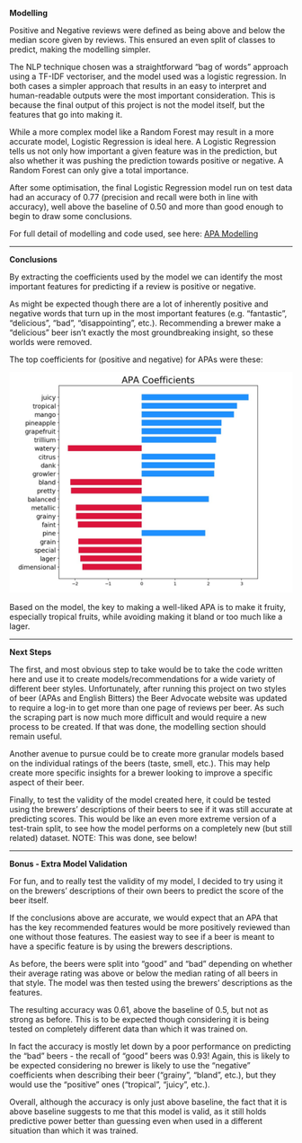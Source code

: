 
<b>Modelling</b>

Positive and Negative reviews were defined as being above and below the median score given by reviews. This ensured an even split of classes to predict, making the modelling simpler.

The NLP technique chosen was a straightforward “bag of words” approach using a TF-IDF vectoriser, and the model used was a logistic regression. In both cases a simpler approach that results in an easy to interpret and human-readable outputs were the most important consideration. This is because the final output of this project is not the model itself, but the features that go into making it.

While a more complex model like a Random Forest may result in a more accurate model, Logistic Regression is ideal here. A Logistic Regression tells us not only how important a given feature was in the prediction, but also whether it was pushing the prediction towards positive or negative. A Random Forest can only give a total importance.

After some optimisation, the final Logistic Regression model run on test data had an accuracy of 0.77 (precision and recall were both in line with accuracy), well above the baseline of 0.50 and more than good enough to begin to draw some conclusions.

For full detail of modelling and code used, see here: [APA Modelling](./02_apa_beer_modelling_draft.ipynb)

---
<b>Conclusions</b>
  
By extracting the coefficients used by the model we can identify the most important features for predicting if a review is positive or negative.

As might be expected though there are a lot of inherently positive and negative words that turn up in the most important features (e.g. “fantastic”, “delicious”, “bad”, “disappointing”, etc.). Recommending a brewer make a “delicious” beer isn’t exactly the most groundbreaking insight, so these worlds were removed.

The top coefficients for (positive and negative) for APAs were these:

 <img src=images/APA_coefficients.jpeg>
  
Based on the model, the key to making a well-liked APA is to make it fruity, especially tropical fruits, while avoiding making it bland or too much like a lager.

---
<b>Next Steps</b>

The first, and most obvious step to take would be to take the code written here and use it to create models/recommendations for a wide variety of different beer styles. Unfortunately, after running this project on two styles of beer (APAs and English Bitters) the Beer Advocate website was updated to require a log-in to get more than one page of reviews per beer. As such the scraping part is now much more difficult and would require a new process to be created. If that was done, the modelling section should remain useful.

Another avenue to pursue could be to create more granular models based on the individual ratings of the beers (taste, smell, etc.). This may help create more specific insights for a brewer looking to improve a specific aspect of their beer.

Finally, to test the validity of the model created here, it could be tested using the brewers’ descriptions of their beers to see if it was still accurate at predicting scores. This would be like an even more extreme version of a test-train split, to see how the model performs on a completely new (but still related) dataset. NOTE: This was done, see below!

---

<b>Bonus - Extra Model Validation</b>

For fun, and to really test the validity of my model, I decided to try using it on the brewers’ descriptions of their own beers to predict the score of the beer itself.

If the conclusions above are accurate, we would expect that an APA that has the key recommended features would be more positively reviewed than one without those features. The easiest way to see if a beer is meant to have a specific feature is by using the brewers descriptions.

As before, the beers were split into “good” and “bad” depending on whether their average rating was above or below the median rating of all beers in that style. The model was then tested using the brewers’ descriptions as the features.

The resulting accuracy was 0.61, above the baseline of 0.5, but not as strong as before. This is to be expected though considering it is being tested on completely different data than which it was trained on.

In fact the accuracy is mostly let down by a poor performance on predicting the “bad” beers - the recall of “good” beers was 0.93! Again, this is likely to be expected considering no brewer is likely to use the “negative” coefficients when describing their beer (“grainy”, “bland”, etc.), but they would use the “positive” ones (“tropical”, “juicy”, etc.).

Overall, although the accuracy is only just above baseline, the fact that it is above baseline suggests to me that this model is valid, as it still holds predictive power better than guessing even when used in a different situation than which it was trained.
